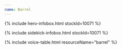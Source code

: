 ```yaml
---
name: Barrel
---
```


{% include hero-infobox.html stockId=10071 %}

{% include sidekick-infobox.html stockId=10071 %}

{% include voice-table.html resourceName="barrel"
%}

